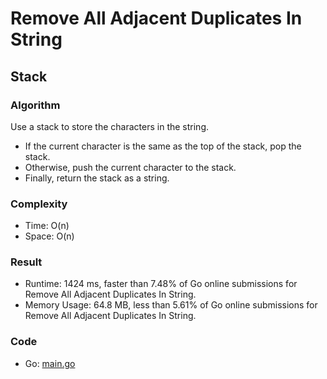 # Remove All Adjacent Duplicates In String



## Stack



### Algorithm

Use a stack to store the characters in the string. 
- If the current character is the same as the top of the stack, pop the stack. 
- Otherwise, push the current character to the stack. 
- Finally, return the stack as a string.


### Complexity

- Time: O(n)
- Space: O(n)


### Result

- Runtime: 1424 ms, faster than 7.48% of Go online submissions for Remove All Adjacent Duplicates In String.
- Memory Usage: 64.8 MB, less than 5.61% of Go online submissions for Remove All Adjacent Duplicates In String.


### Code

- Go: [main.go](#maingo)